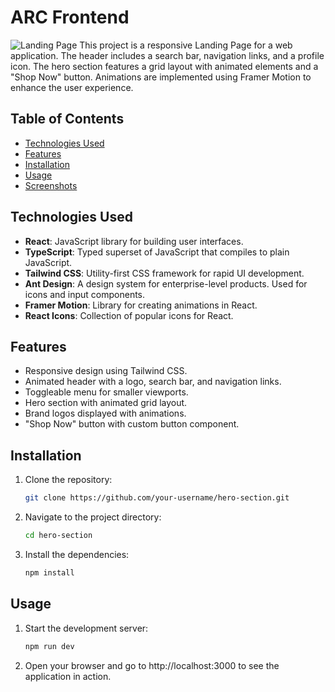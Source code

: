 # ARC Frontend

![Landing Page](https://ovq37ygrsuppsjg2.public.blob.vercel-storage.com/arc-ui-HRBgH46LUzIKCyIY6ubO92Q064Ea3y)
This project is a responsive Landing Page for a web application. The header includes a search bar, navigation links, and a profile icon. The hero section features a grid layout with animated elements and a "Shop Now" button. Animations are implemented using Framer Motion to enhance the user experience.

## Table of Contents

- [Technologies Used](#technologies-used)
- [Features](#features)
- [Installation](#installation)
- [Usage](#usage)
- [Screenshots](#screenshots)

## Technologies Used

- **React**: JavaScript library for building user interfaces.
- **TypeScript**: Typed superset of JavaScript that compiles to plain JavaScript.
- **Tailwind CSS**: Utility-first CSS framework for rapid UI development.
- **Ant Design**: A design system for enterprise-level products. Used for icons and input components.
- **Framer Motion**: Library for creating animations in React.
- **React Icons**: Collection of popular icons for React.

## Features

- Responsive design using Tailwind CSS.
- Animated header with a logo, search bar, and navigation links.
- Toggleable menu for smaller viewports.
- Hero section with animated grid layout.
- Brand logos displayed with animations.
- "Shop Now" button with custom button component.

## Installation

1. Clone the repository:
   ```bash
   git clone https://github.com/your-username/hero-section.git
   ```
2. Navigate to the project directory:
   ```bash
   cd hero-section
   ```
3. Install the dependencies:
   ```bash
   npm install
   ```

## Usage

1. Start the development server:
   ```bash
   npm run dev
   ```
2. Open your browser and go to http://localhost:3000 to see the application in action.
